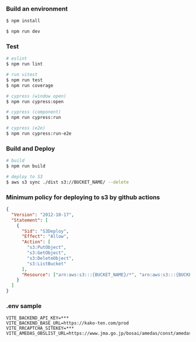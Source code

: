 ### Build an environment

```bash
$ npm install

$ npm run dev
```

### Test

```bash
# eslint
$ npm run lint

# run vitest
$ npm run test
$ npm run coverage

# cypress (window open)
$ npm run cypress:open

# cypress (component)
$ npm run cypress:run

# cypress (e2e)
$ npm run cypress:run-e2e
```

### Build and Deploy

```bash
# build
$ npm run build

# deploy to S3
$ aws s3 sync ./dist s3://BUCKET_NAME/ --delete
```

### Minimum policy for deploying to s3 by github actions

```json
{
  "Version": "2012-10-17",
  "Statement": [
    {
      "Sid": "S3Deploy",
      "Effect": "Allow",
      "Action": [
        "s3:PutObject",
        "s3:GetObject",
        "s3:DeleteObject",
        "s3:ListBucket"
      ],
      "Resource": ["arn:aws:s3:::{BUCKET_NAME}/*", "arn:aws:s3:::{BUCKET_NAME}"]
    }
  ]
}
```

### .env sample

```
VITE_BACKEND_API_KEY=***
VITE_BACKEND_BASE_URL=https://kako-ten.com/prod
VITE_RRCAPTCHA_SITEKEY=***
VITE_AMEDAS_OBSLIST_URL=https://www.jma.go.jp/bosai/amedas/const/amedastable.json
```
